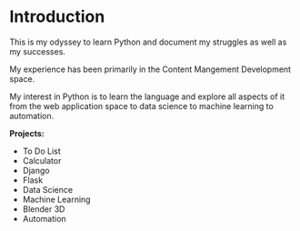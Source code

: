 # Introduction
This is my odyssey to learn Python and document my struggles as well as my successes.

My experience has been primarily in the Content Mangement Development space.

My interest in Python is to learn the language and explore all aspects of it from the web application space to data science to machine learning to automation.

<strong>Projects:</strong>
<ul>
  <li>To Do List</li>
  <li>Calculator</li>
  <li>Django</li>
  <li>Flask</li>
  <li>Data Science</li>
  <li>Machine Learning</li>
  <li>Blender 3D</li>
  <li>Automation</li>
</ul>
